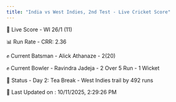 ```yaml
---
title: "India vs West Indies, 2nd Test - Live Cricket Score"
---
```


🔴 Live Score - WI 26/1 (11)  

📊 Run Rate - CRR: 2.36  

✊ Current Batsman - Alick Athanaze - 2(20)  

✊ Current Bowler - Ravindra Jadeja - 2 Over 5 Run - 1 Wicket  

📑 Status - Day 2: Tea Break - West Indies trail by 492 runs

📝 Last Updated on : 10/11/2025, 2:29:26 PM  

